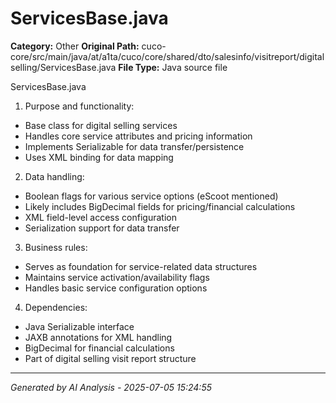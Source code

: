# ServicesBase.java

**Category:** Other
**Original Path:** cuco-core/src/main/java/at/a1ta/cuco/core/shared/dto/salesinfo/visitreport/digitalselling/ServicesBase.java
**File Type:** Java source file

ServicesBase.java
1. Purpose and functionality:
- Base class for digital selling services
- Handles core service attributes and pricing information
- Implements Serializable for data transfer/persistence
- Uses XML binding for data mapping

2. Data handling:
- Boolean flags for various service options (eScoot mentioned)
- Likely includes BigDecimal fields for pricing/financial calculations
- XML field-level access configuration
- Serialization support for data transfer

3. Business rules:
- Serves as foundation for service-related data structures
- Maintains service activation/availability flags
- Handles basic service configuration options

4. Dependencies:
- Java Serializable interface
- JAXB annotations for XML handling
- BigDecimal for financial calculations
- Part of digital selling visit report structure

---
*Generated by AI Analysis - 2025-07-05 15:24:55*
